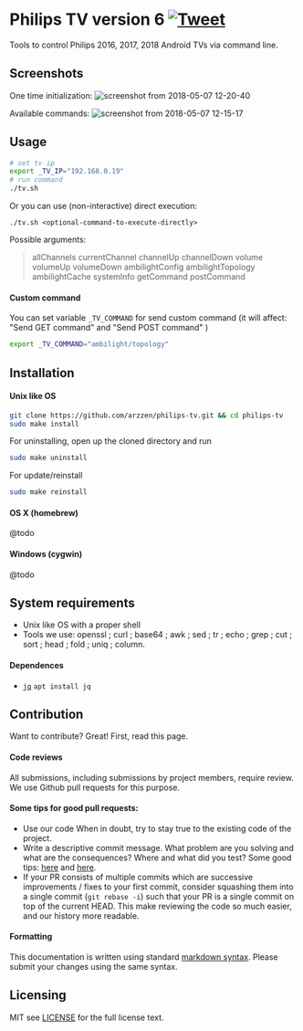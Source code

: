 # Philips TV version 6 [![Tweet](https://img.shields.io/twitter/url/http/shields.io.svg?style=social)](https://twitter.com/intent/tweet?text=Simple%20and%20efficient%20way%20to%20access%20Philips%20TV%20via%20command%20line&url=https://github.com/arzzen/philips-tv&via=arzzen&hashtags=philipstv,philips,stats,tool,developers,rpi,rasppbery)

Tools to control Philips 2016, 2017, 2018 Android TVs via command line.

## Screenshots

One time initialization:
![screenshot from 2018-05-07 12-20-40](https://user-images.githubusercontent.com/6382002/39697398-1c09ab34-51f1-11e8-915a-7bad2f26ec28.png)

Available commands:
![screenshot from 2018-05-07 12-15-17](https://user-images.githubusercontent.com/6382002/39697183-54a18832-51f0-11e8-9136-c416bd25aea6.png)

## Usage

```bash
# set tv ip
export _TV_IP="192.168.0.19"
# run command
./tv.sh 
```

Or you can use (non-interactive) direct execution:

`./tv.sh <optional-command-to-execute-directly>`

Possible arguments: 
> allChannels currentChannel channelUp channelDown volume volumeUp volumeDown ambilightConfig ambilightTopology ambilightCache systemInfo getCommand postCommand

#### Custom command

You can set variable `_TV_COMMAND` for send custom command (it will affect: "Send GET command" and "Send POST command" )

```bash
export _TV_COMMAND="ambilight/topology"
```

## Installation

#### Unix like OS

```bash
git clone https://github.com/arzzen/philips-tv.git && cd philips-tv
sudo make install
```

For uninstalling, open up the cloned directory and run

```bash
sudo make uninstall
```

For update/reinstall

```bash
sudo make reinstall
```

#### OS X (homebrew)

@todo

#### Windows (cygwin)

@todo

## System requirements

* Unix like OS with a proper shell
* Tools we use: openssl ; curl ; base64 ; awk ; sed ; tr ; echo ; grep ; cut ; sort ; head ; fold ; uniq ; column.

#### Dependences

* [`jq`](https://github.com/stedolan/jq) `apt install jq`


## Contribution 

Want to contribute? Great! First, read this page.

#### Code reviews
All submissions, including submissions by project members, require review. 
We use Github pull requests for this purpose.

#### Some tips for good pull requests:
* Use our code
  When in doubt, try to stay true to the existing code of the project.
* Write a descriptive commit message. What problem are you solving and what
  are the consequences? Where and what did you test? Some good tips:
  [here](http://robots.thoughtbot.com/5-useful-tips-for-a-better-commit-message)
  and [here](https://www.kernel.org/doc/Documentation/SubmittingPatches).
* If your PR consists of multiple commits which are successive improvements /
  fixes to your first commit, consider squashing them into a single commit
  (`git rebase -i`) such that your PR is a single commit on top of the current
  HEAD. This make reviewing the code so much easier, and our history more
  readable.

#### Formatting

This documentation is written using standard [markdown syntax](https://help.github.com/articles/markdown-basics/). Please submit your changes using the same syntax.

## Licensing
MIT see [LICENSE][] for the full license text.

   [read this page]: http://github.com/arzzen/philips-tv/blob/master/docs/CONTRIBUTING.md
   [landing page]: http://arzzen.github.io/philips-tv
   [LICENSE]: https://github.com/arzzen/philips-tv/blob/master/LICENSE
